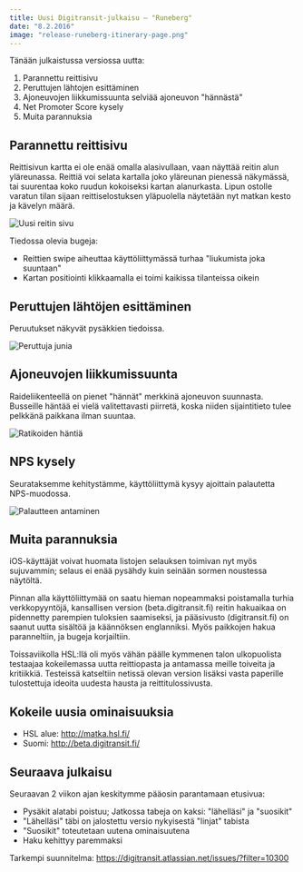 ```yaml
---
title: Uusi Digitransit-julkaisu – "Runeberg"
date: "8.2.2016"
image: "release-runeberg-itinerary-page.png"
---
```


Tänään julkaistussa versiossa uutta:

1. Parannettu reittisivu
2. Peruttujen lähtojen esittäminen
3. Ajoneuvojen liikkumissuunta selviää ajoneuvon "hännästä"
4. Net Promoter Score kysely
5. Muita parannuksia

## Parannettu reittisivu
Reittisivun kartta ei ole enää omalla alasivullaan, vaan näyttää reitin alun yläreunassa. Reittiä voi selata kartalla joko yläreunan pienessä näkymässä, tai suurentaa koko ruudun kokoiseksi kartan alanurkasta. Lipun ostolle varatun tilan sijaan reittiselostuksen yläpuolella näytetään nyt matkan kesto ja kävelyn määrä.

![Uusi reitin sivu](release-runeberg-itinerary-page.png "Uusi reitin sivu")

Tiedossa olevia bugeja:
- Reittien swipe aiheuttaa käyttöliittymässä turhaa "liukumista joka suuntaan"
- Kartan positiointi klikkaamalla ei toimi kaikissa tilanteissa oikein

## Peruttujen lähtöjen esittäminen
Peruutukset näkyvät pysäkkien tiedoissa.

![Peruttuja junia](release-runeberg-canceled.png "Peruttuja junavuoroja")


## Ajoneuvojen liikkumissuunta
Raideliikenteellä on pienet "hännät" merkkinä ajoneuvon suunnasta. Busseille häntää ei vielä valitettavasti piirretä, koska niiden sijaintitieto tulee pelkkänä paikkana ilman suuntaa.

![Ratikoiden häntiä](release-runeberg-tails.png "Ratikoiden häntiä")

## NPS kysely
Seurataksemme kehitystämme, käyttöliittymä kysyy ajoittain palautetta NPS-muodossa.

![Palautteen antaminen](release-runeberg-feedback.png "Palautteen antaminen")

## Muita parannuksia
iOS-käyttäjät voivat huomata listojen selauksen toimivan nyt myös sujuvammin; selaus ei enää pysähdy kuin seinään sormen noustessa näytöltä.

Pinnan alla käyttöliittymää on saatu hieman nopeammaksi poistamalla turhia verkkopyyntöjä, kansallisen version (beta.digitransit.fi) reitin hakuaikaa on pidennetty parempien tuloksien saamiseksi, ja pääsivusto (digitransit.fi) on saanut uutta sisältöä ja käännöksen englanniksi. Myös paikkojen hakua paranneltiin, ja bugeja korjailtiin.

Toissaviikolla HSL:llä oli myös vähän päälle kymmenen talon ulkopuolista testaajaa kokeilemassa uutta reittiopasta ja antamassa meille toiveita ja kritiikkiä. Testeissä katseltiin netissä olevan version lisäksi vasta paperille tulostettuja ideoita uudesta hausta ja reittitulossivusta.

## Kokeile uusia ominaisuuksia
- HSL alue: http://matka.hsl.fi/
- Suomi: http://beta.digitransit.fi/

## Seuraava julkaisu
Seuraavan 2 viikon ajan keskitymme pääosin parantamaan etusivua:
- Pysäkit alatabi poistuu; Jatkossa tabeja on kaksi: "lähelläsi" ja "suosikit"
- "Lähelläsi" täbi on jalostettu versio nykyisestä "linjat" tabista
- "Suosikit" toteutetaan uutena ominaisuutena
- Haku kehittyy paremmaksi

Tarkempi suunnitelma: https://digitransit.atlassian.net/issues/?filter=10300
